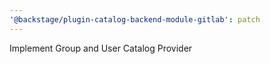 ```yaml
---
'@backstage/plugin-catalog-backend-module-gitlab': patch
---
```


Implement Group and User Catalog Provider
